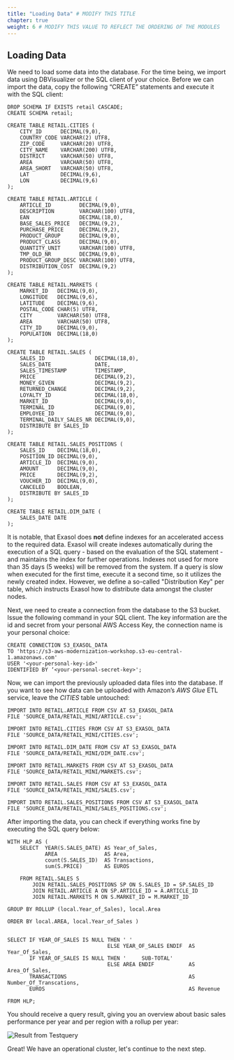 ```yaml
---
title: "Loading Data" # MODIFY THIS TITLE
chapter: true
weight: 6 # MODIFY THIS VALUE TO REFLECT THE ORDERING OF THE MODULES
---
```


## Loading Data

We need to load some data into the database. For the time being, we import data using DBVisualizer or the SQL client of your choice. Before we can import the data, copy the following “CREATE” statements and execute it with the SQL client:

	DROP SCHEMA IF EXISTS retail CASCADE; 
	CREATE SCHEMA retail;

	CREATE TABLE RETAIL.CITIES (
        CITY_ID      DECIMAL(9,0),
        COUNTRY_CODE VARCHAR(2) UTF8,
        ZIP_CODE     VARCHAR(20) UTF8,
        CITY_NAME    VARCHAR(200) UTF8,
        DISTRICT     VARCHAR(50) UTF8,
        AREA         VARCHAR(50) UTF8,
        AREA_SHORT   VARCHAR(50) UTF8,
        LAT          DECIMAL(9,6),
        LON          DECIMAL(9,6)
	);

	CREATE TABLE RETAIL.ARTICLE (
        ARTICLE_ID         DECIMAL(9,0),
        DESCRIPTION        VARCHAR(100) UTF8,
        EAN                DECIMAL(18,0),
        BASE_SALES_PRICE   DECIMAL(9,2),
        PURCHASE_PRICE     DECIMAL(9,2),
        PRODUCT_GROUP      DECIMAL(9,0),
        PRODUCT_CLASS      DECIMAL(9,0),
        QUANTITY_UNIT      VARCHAR(100) UTF8,
        TMP_OLD_NR         DECIMAL(9,0),
        PRODUCT_GROUP_DESC VARCHAR(100) UTF8,
        DISTRIBUTION_COST  DECIMAL(9,2)
	);

	CREATE TABLE RETAIL.MARKETS (
        MARKET_ID   DECIMAL(9,0),
        LONGITUDE   DECIMAL(9,6),
        LATITUDE    DECIMAL(9,6),
        POSTAL_CODE CHAR(5) UTF8,
        CITY        VARCHAR(50) UTF8,
        AREA        VARCHAR(50) UTF8,
        CITY_ID     DECIMAL(9,0),
        POPULATION  DECIMAL(18,0)
	);

	CREATE TABLE RETAIL.SALES (
	    SALES_ID                DECIMAL(18,0),
        SALES_DATE              DATE,
        SALES_TIMESTAMP         TIMESTAMP,
        PRICE                   DECIMAL(9,2),
        MONEY_GIVEN             DECIMAL(9,2),
        RETURNED_CHANGE         DECIMAL(9,2),
        LOYALTY_ID              DECIMAL(18,0),
        MARKET_ID               DECIMAL(9,0),
        TERMINAL_ID             DECIMAL(9,0),
        EMPLOYEE_ID             DECIMAL(9,0),
        TERMINAL_DAILY_SALES_NR DECIMAL(9,0),
        DISTRIBUTE BY SALES_ID
	);

	CREATE TABLE RETAIL.SALES_POSITIONS (
        SALES_ID    DECIMAL(18,0),
        POSITION_ID DECIMAL(9,0),
        ARTICLE_ID  DECIMAL(9,0),
        AMOUNT      DECIMAL(9,0),
        PRICE       DECIMAL(9,2),
        VOUCHER_ID  DECIMAL(9,0),
        CANCELED    BOOLEAN,
        DISTRIBUTE BY SALES_ID
	);

	CREATE TABLE RETAIL.DIM_DATE (
        SALES_DATE DATE
    );

It is notable, that Exasol does **not** define indexes for an accelerated access to the required data. Exasol will create indexes automatically during 
the execution of a SQL query - based on the evaluation of the SQL statement - and maintains the index for further operations. Indexes not used for more than 35 days (5 weeks) will be removed from the system. If a query is slow when executed for the first time, execute it a second time, so it utilizes the newly created index. 
However, we define a so-called "Distribution Key" per table, which instructs Exasol how to distribute data amongst the cluster nodes.

Next, we need to create a connection from the database to the S3 bucket. Issue the following command in your SQL client. The key information are the id and secret from your personal AWS Access Key, the connection name is your personal choice: 

	CREATE CONNECTION S3_EXASOL_DATA 
    TO 'https://s3-aws-modernization-workshop.s3-eu-central-1.amazonaws.com'
	USER '<your-personal-key-id>'
	IDENTIFIED BY ‘<your-personal-secret-key>';

Now, we can import the previously uploaded data files into the database. If you want to see how data can be uploaded with Amazon’s _AWS Glue_ ETL service, leave the _CITIES_ table untouched:

	IMPORT INTO RETAIL.ARTICLE FROM CSV AT S3_EXASOL_DATA
	FILE 'SOURCE_DATA/RETAIL_MINI/ARTICLE.csv';

	IMPORT INTO RETAIL.CITIES FROM CSV AT S3_EXASOL_DATA
	FILE 'SOURCE_DATA/RETAIL_MINI/CITIES.csv';

	IMPORT INTO RETAIL.DIM_DATE FROM CSV AT S3_EXASOL_DATA
	FILE 'SOURCE_DATA/RETAIL_MINI/DIM_DATE.csv';

	IMPORT INTO RETAIL.MARKETS FROM CSV AT S3_EXASOL_DATA
	FILE 'SOURCE_DATA/RETAIL_MINI/MARKETS.csv';

	IMPORT INTO RETAIL.SALES FROM CSV AT S3_EXASOL_DATA
	FILE 'SOURCE_DATA/RETAIL_MINI/SALES.csv';

	IMPORT INTO RETAIL.SALES_POSITIONS FROM CSV AT S3_EXASOL_DATA
	FILE 'SOURCE_DATA/RETAIL_MINI/SALES_POSITIONS.csv';

After importing the data, you can check if everything works fine by executing the SQL query below:

	WITH HLP AS (
    	SELECT  YEAR(S.SALES_DATE) AS Year_of_Sales,
            	AREA               AS Area,
            	count(S.SALES_ID)  AS Transactions,
            	sum(S.PRICE)       AS EUROS

    	FROM RETAIL.SALES S 
        	JOIN RETAIL.SALES_POSITIONS SP ON S.SALES_ID = SP.SALES_ID
        	JOIN RETAIL.ARTICLE A ON SP.ARTICLE_ID = A.ARTICLE_ID
        	JOIN RETAIL.MARKETS M ON S.MARKET_ID = M.MARKET_ID

    GROUP BY ROLLUP (local.Year_of_Sales), local.Area

    ORDER BY local.AREA, local.Year_of_Sales )


	SELECT IF YEAR_OF_SALES IS NULL THEN ' ' 
		                            ELSE YEAR_OF_SALES ENDIF  AS Year_Of_Sales,
		   IF YEAR_OF_SALES IS NULL THEN '     SUB-TOTAL'
			                        ELSE AREA ENDIF           AS Area_Of_Sales,
		   TRANSACTIONS                                       AS Number_Of_Transcations,
		   EUROS                                              AS Revenue

	FROM HLP;

You should receive a query result, giving you an overview about basic sales performance per year and per region with a rollup per year:

![Result from Testquery](/images/exasol/01_09_test_result.png)

Great! We have an operational cluster, let's continue to the next step.

